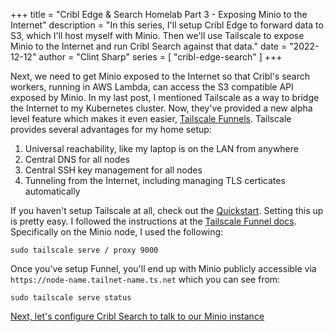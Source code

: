 +++
title = "Cribl Edge & Search Homelab Part 3 - Exposing Minio to the Internet"
description = "In this series, I'll setup Cribl Edge to forward data to S3, which I'll host myself with Minio. Then we'll use Tailscale to expose Minio to the Internet and run Cribl Search against that data."
date = "2022-12-12"
author = "Clint Sharp"
series = [ "cribl-edge-search" ]
+++

Next, we need to get Minio exposed to the Internet so that Cribl's search workers, running in AWS Lambda, can access the S3 compatible API exposed by Minio. In my last post, I mentioned Tailscale as a way to bridge the Internet to my Kubernetes cluster. Now, they've provided a new alpha level feature which makes it even easier, [Tailscale Funnels](https://tailscale.com/blog/introducing-tailscale-funnel/). Tailscale provides several advantages for my home setup:

1. Universal reachability, like my laptop is on the LAN from anywhere
1. Central DNS for all nodes
1. Central SSH key management for all nodes
1. Tunneling from the Internet, including managing TLS certicates automatically

If you haven't setup Tailscale at all, check out the [Quickstart](https://tailscale.com/kb/1017/install/). Setting this up is pretty easy. I followed the instructions at the [Tailscale Funnel docs](https://tailscale.com/kb/1223/tailscale-funnel/#how-it-works). Specifically on the Minio node, I used the following:

```
sudo tailscale serve / proxy 9000
```

Once you've setup Funnel, you'll end up with Minio publicly accessible via `https://node-name.tailnet-name.ts.net` which you can see from:

```
sudo tailscale serve status
```

[Next, let's configure Cribl Search to talk to our Minio instance](../3)


